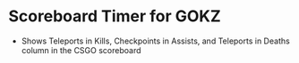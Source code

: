# Scoreboard Timer for GOKZ
* Shows Teleports in Kills, Checkpoints in Assists, and Teleports in Deaths column in the CSGO scoreboard